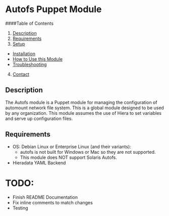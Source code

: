 Autofs Puppet Module
====================

####Table of Contents
1. [Description](#description)
2. [Requirements](#requirements)
3. [Setup](#setup)
  * [Installation](#install)
  * [How to Use this Module](#using)
  * [Troubleshooting](#troubleshooting)
4. [Contact](#contact)

Description
-----------
The Autofs module is a Puppet module for managing the configuration of automount
network file system. This is a global module designed to be used by any
organization. This module assumes the use of Hiera to set variables and serve up
configuration files.

Requirements
------------
* OS: Debian Linux or Enterprise Linux (and their variants):
    * autofs is not built for Windows or Mac so they are not supported.
    * This module does NOT support Solaris Autofs.
* Hieradata YAML Backend

**TODO:**
=========
* Finish README Documentation
* Fix inline comments to match changes
* Testing
